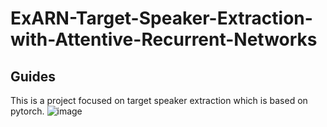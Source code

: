 # ExARN-Target-Speaker-Extraction-with-Attentive-Recurrent-Networks
## Guides
This is a project focused on target speaker extraction which is based on pytorch.
![image](https://github.com/shenpengjie/ExARN-Target-Speaker-Extraction-with-Attentive-Recurrent-Networks/assets/24357107/c306b155-45a6-493b-8a8b-f9f5ddc8d131)
